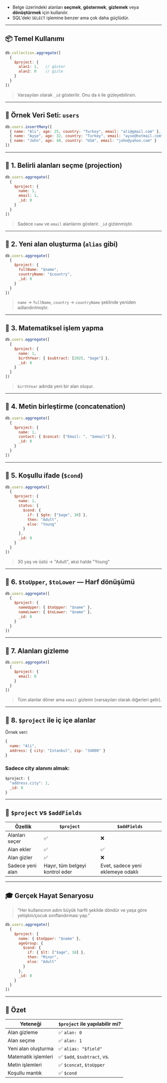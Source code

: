 
- Belge üzerindeki alanları **seçmek**, **göstermek**, **gizlemek** veya **dönüştürmek** için kullanılır.
- SQL'deki `SELECT` işlemine benzer ama çok daha güçlüdür.

---

## 📦 Temel Kullanımı

```js
db.collection.aggregate([
  {
    $project: {
      alan1: 1,   // göster
      alan2: 0    // gizle
    }
  }
])
```

> Varsayılan olarak `_id` gösterilir. Onu da `0` ile gizleyebilirsin.

---

## 🧪 Örnek Veri Seti: `users`

```js
db.users.insertMany([
  { name: "Ali", age: 25, country: "Turkey", email: "ali@gmail.com" },
  { name: "Ayşe", age: 32, country: "Turkey", email: "ayse@hotmail.com" },
  { name: "John", age: 40, country: "USA", email: "john@yahoo.com" }
])
```

---

## 📌 1. Belirli alanları seçme (projection)

```js
db.users.aggregate([
  {
    $project: {
      name: 1,
      email: 1,
      _id: 0
    }
  }
])
```

> Sadece `name` ve `email` alanlarını gösterir. `_id` gizlenmiştir.

---

## 📌 2. Yeni alan oluşturma (`alias` gibi)

```js
db.users.aggregate([
  {
    $project: {
      fullName: "$name",
      countryName: "$country",
      _id: 0
    }
  }
])
```

> `name` → `fullName`, `country` → `countryName` şeklinde yeniden adlandırılmıştır.

---

## 📌 3. Matematiksel işlem yapma

```js
db.users.aggregate([
  {
    $project: {
      name: 1,
      birthYear: { $subtract: [2025, "$age"] },
      _id: 0
    }
  }
])
```

> `birthYear` adında yeni bir alan oluşur.

---

## 📌 4. Metin birleştirme (concatenation)

```js
db.users.aggregate([
  {
    $project: {
      name: 1,
      contact: { $concat: ["Email: ", "$email"] },
      _id: 0
    }
  }
])
```

---

## 📌 5. Koşullu ifade (`$cond`)

```js
db.users.aggregate([
  {
    $project: {
      name: 1,
      status: {
        $cond: {
          if: { $gte: ["$age", 30] },
          then: "Adult",
          else: "Young"
        }
      },
      _id: 0
    }
  }
])
```

> 30 yaş ve üstü → "Adult", aksi halde "Young"

---

## 📌 6. `$toUpper`, `$toLower` — Harf dönüşümü

```js
db.users.aggregate([
  {
    $project: {
      nameUpper: { $toUpper: "$name" },
      nameLower: { $toLower: "$name" },
      _id: 0
    }
  }
])
```

---

## 📌 7. Alanları gizleme

```js
db.users.aggregate([
  {
    $project: {
      email: 0
    }
  }
])
```

> Tüm alanlar döner ama `email` gizlenir (varsayılan olarak diğerleri gelir).

---

## 📌 8. `$project` ile iç içe alanlar

Örnek veri:

```js
{
  name: "Ali",
  address: { city: "Istanbul", zip: "34000" }
}
```

### Sadece city alanını almak:

```js
$project: {
  "address.city": 1,
  _id: 0
}
```

---

## 🧠 `$project` vs `$addFields`

|Özellik|`$project`|`$addFields`|
|---|---|---|
|Alanları seçer|✅|❌|
|Alan ekler|✅|✅|
|Alan gizler|✅|❌|
|Sadece yeni alan|Hayır, tüm belgeyi kontrol eder|Evet, sadece yeni eklemeye odaklı|

---

## 🎓 Gerçek Hayat Senaryosu

> "Her kullanıcının adını büyük harfli şekilde döndür ve yaşa göre yetişkin/çocuk sınıflandırması yap."

```js
db.users.aggregate([
  {
    $project: {
      name: { $toUpper: "$name" },
      ageGroup: {
        $cond: {
          if: { $lt: ["$age", 18] },
          then: "Minor",
          else: "Adult"
        }
      },
      _id: 0
    }
  }
])
```

---

## 🎯 Özet

|Yeteneği|`$project` ile yapılabilir mi?|
|---|---|
|Alan gizleme|✅ `alan: 0`|
|Alan seçme|✅ `alan: 1`|
|Yeni alan oluşturma|✅ `alias: "$field"`|
|Matematik işlemleri|✅ `$add`, `$subtract`, vs.|
|Metin işlemleri|✅ `$concat`, `$toUpper`|
|Koşullu mantık|✅ `$cond`|
